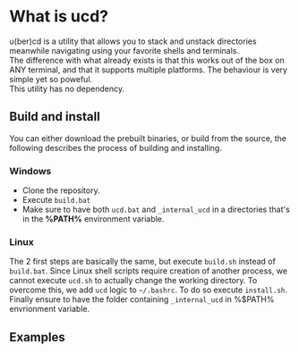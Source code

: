 # What is ucd?

u(ber)cd is a utility that allows you to stack and unstack directories meanwhile navigating using your favorite shells and terminals. <br>
The difference with what already exists is that this works out 
of the box on ANY terminal, and that it supports multiple platforms. The 
behaviour is very simple yet so poweful. <br>
This utility has no dependency.

## Build and install

You can either download the prebuilt binaries, or build from the source, the following describes the process of building and installing.

### Windows

* Clone the repository.
* Execute `build.bat`
* Make sure to have both `ucd.bat` and `_internal_ucd` in a directories that's in the **%PATH%** environment variable.

### Linux

The 2 first steps are basically the same, but execute `build.sh` instead of 
`build.bat`.
Since Linux shell scripts require creation of another process, we cannot execute
`ucd.sh` to actually change the working directory.
To overcome this, we add `ucd` logic to `~/.bashrc`. To do so execute `install.sh`.
Finally ensure to have the folder containing `_internal_ucd` in %$PATH% envrionment variable.

## Examples

